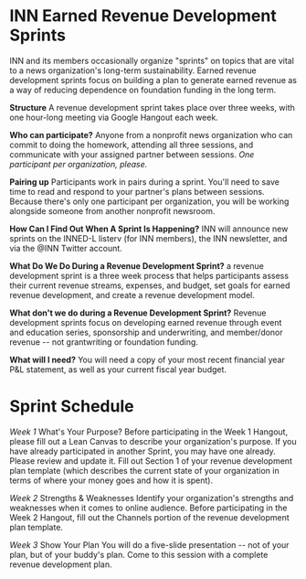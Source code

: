 # INN Earned Revenue Development Sprints

INN and its members occasionally organize "sprints" on topics that are vital to a news organization's long-term sustainability.  Earned revenue development sprints focus on building a plan to generate earned revenue as a way of reducing dependence on foundation funding in the long term.  

**Structure** A revenue development sprint takes place over three weeks, with one hour-long meeting via Google Hangout each week.  

**Who can participate?** Anyone from a nonprofit news organization who can commit to doing the homework, attending all three sessions, and communicate with your assigned partner between sessions.  *One participant per organization, please.*  

**Pairing up** Participants work in pairs during a sprint. You'll need to save time to read and respond to your partner's plans between sessions. Because there's only one participant per organization, you will be working alongside someone from another nonprofit newsroom.  

**How Can I Find Out When A Sprint Is Happening?** INN will announce new sprints on the INNED-L listerv (for INN members), the INN newsletter, and via the @INN Twitter account. 

**What Do We Do During a Revenue Development Sprint?** a revenue development sprint is a three week process that helps participants assess their current revenue streams, expenses, and budget, set goals for earned revenue development, and create a revenue development model.

**What don't we do during a Revenue Development Sprint?**
Revenue development sprints focus on developing earned revenue through event and education series, sponsorship and underwriting, and member/donor revenue -- not grantwriting or foundation funding. 

**What will I need?** You will need a copy of your most recent financial year P&L statement, as well as your current fiscal year budget.  


# Sprint Schedule

*Week 1*  What's Your Purpose?  Before participating in the Week 1 Hangout, please fill out a Lean Canvas to describe your organization's purpose. If you have already participated in another Sprint, you may have one already.  Please review and update it.  Fill out Section 1 of your revenue development plan template (which describes the current state of your organization in terms of where your money goes and how it is spent).  

*Week 2* Strengths & Weaknesses Identify your organization's strengths and weaknesses when it comes to online audience. Before participating in the Week 2 Hangout, fill out the Channels portion of the revenue development plan template. 

*Week 3* Show Your Plan You will do a five-slide presentation -- not of your plan, but of your buddy's plan. Come to this session with a complete revenue development plan. 